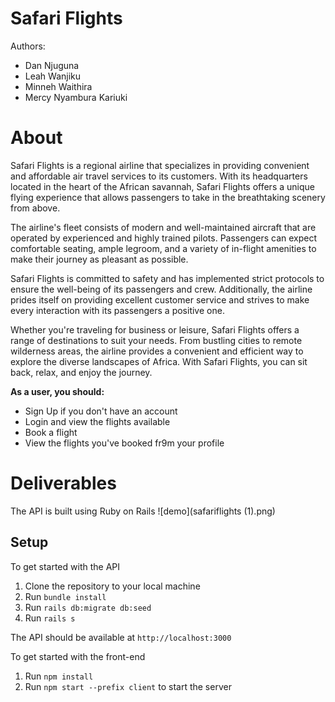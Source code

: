 # Safari Flights

Authors: 
- Dan Njuguna
- Leah Wanjiku
- Minneh Waithira
- Mercy Nyambura Kariuki

# About
 
Safari Flights is a regional airline that specializes in providing convenient and affordable air travel services to its customers. With its headquarters located in the heart of the African savannah, Safari Flights offers a unique flying experience that allows passengers to take in the breathtaking scenery from above. 
 
The airline's fleet consists of modern and well-maintained aircraft that are operated by experienced and highly trained pilots. Passengers can expect comfortable seating, ample legroom, and a variety of in-flight amenities to make their journey as pleasant as possible. 
 
Safari Flights is committed to safety and has implemented strict protocols to ensure the well-being of its passengers and crew. Additionally, the airline prides itself on providing excellent customer service and strives to make every interaction with its passengers a positive one. 
 
Whether you're traveling for business or leisure, Safari Flights offers a range of destinations to suit your needs. From bustling cities to remote wilderness areas, the airline provides a convenient and efficient way to explore the diverse landscapes of Africa. With Safari Flights, you can sit back, relax, and enjoy the journey.

<strong>As a user, you should: </strong>
- Sign Up if you don't have an account
- Login and view the flights available
- Book a flight
- View the flights you've booked fr9m your profile

# Deliverables

The API is built using Ruby on Rails
![demo](safariflights (1).png)

## Setup

To get started with the API
1. Clone the repository to your local machine
2. Run <code>bundle install</code>
3. Run <code>rails db:migrate db:seed </code>
4. Run <code>rails s </code>

The API should be available at <code>http://localhost:3000</code>

To get started with the front-end
1. Run <code>npm install</code>
2. Run <code>npm start --prefix client</code> to start the server
